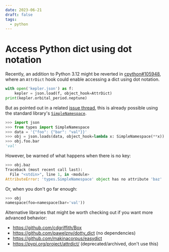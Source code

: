```yaml
---
date: 2023-06-21
draft: false
tags:
  - python
---
```


# Access Python dict using dot notation

Recently, an addition to Python 3.12 might be reverted in [cpython#105948](https://github.com/python/cpython/pull/105948), where an `AttrDict` hook could enable accessing a dict using dot notation.

```python
with open('kepler.json') as f:
    kepler = json.load(f, object_hook=AttrDict)
print(kepler.orbital_period.neptune)
```

But as pointed out in a related [issue thread](https://github.com/python/cpython/issues/96145#issuecomment-1599508607), this is already possible using the standard library's [`SimpleNamespace`](https://docs.python.org/3/library/types.html#types.SimpleNamespace).

```python
>>> import json
>>> from types import SimpleNamespace
>>> data = '{"foo": {"bar": "val"}}'
>>> obj = json.loads(data, object_hook=lambda x: SimpleNamespace(**x))
>>> obj.foo.bar
'val'
```

However, be warned of what happens when there is no key:

```python
>>> obj.baz
Traceback (most recent call last):
  File "<stdin>", line 1, in <module>
AttributeError: 'types.SimpleNamespace' object has no attribute 'baz'
```

Or, when you don't go far enough:

```python
>>> obj
namespace(foo=namespace(bar='val'))
```

Alternative libraries that might be worth checking out if you want more advanced behavior:

- https://github.com/cdgriffith/Box
- https://github.com/pawelzny/dotty_dict (no dependencies)
- https://github.com/makinacorpus/easydict
- https://pypi.org/project/attrdict/ (deprecated/archived, don't use this)
